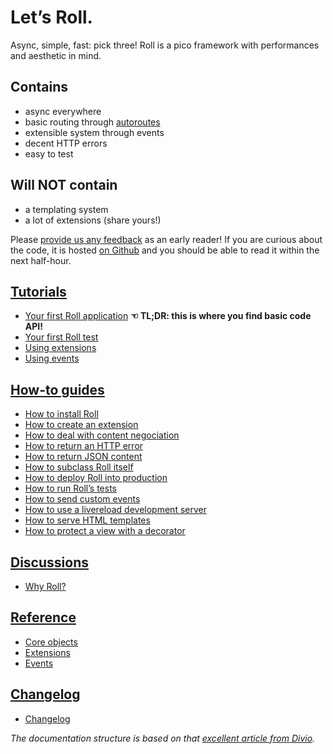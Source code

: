 # Let’s Roll.

Async, simple, fast: pick three! Roll is a pico framework with
performances and aesthetic in mind.


## Contains

* async everywhere
* basic routing through [autoroutes](https://github.com/pyrates/autoroutes)
* extensible system through events
* decent HTTP errors
* easy to test


## Will NOT contain

* a templating system
* a lot of extensions (share yours!)


Please [provide us any feedback](https://github.com/pyrates/roll/issues/new)
as an early reader! If you are curious about the code, it is hosted
[on Github](https://github.com/pyrates/roll/blob/master/roll/__init__.py)
and you should be able to read it within the next half-hour.


## [Tutorials](tutorials.md)

* [Your first Roll application](tutorials.md#your-first-roll-application)
  **☜ TL;DR: this is where you find basic code API!**
* [Your first Roll test](tutorials.md#your-first-roll-test)
* [Using extensions](tutorials.md#using-extensions)
* [Using events](tutorials.md#using-events)


## [How-to guides](how-to-guides.md)

* [How to install Roll](how-to-guides.md#how-to-install-roll)
* [How to create an extension](how-to-guides.md#how-to-create-an-extension)
* [How to deal with content negociation](how-to-guides.md#how-to-deal-with-content-negociation)
* [How to return an HTTP error](how-to-guides.md#how-to-return-an-http-error)
* [How to return JSON content](how-to-guides.md#how-to-return-json-content)
* [How to subclass Roll itself](how-to-guides.md#how-to-subclass-roll-itself)
* [How to deploy Roll into production](how-to-guides.md#how-to-deploy-roll-into-production)
* [How to run Roll’s tests](how-to-guides.md#how-to-run-rolls-tests)
* [How to send custom events](how-to-guides.md#how-to-send-custom-events)
* [How to use a livereload development server](how-to-guides.md#how-to-use-a-livereload-development-server)
* [How to serve HTML templates](how-to-guides.md#how-to-serve-html-templates)
* [How to protect a view with a decorator](how-to-guides.md#how-to-protect-a-view-with-a-decorator)


## [Discussions](discussions.md)

* [Why Roll?](discussions.md#why-roll)


## [Reference](reference.md)

* [Core objects](reference.md#core-objects)
* [Extensions](reference.md#extensions)
* [Events](reference.md#events)


## [Changelog](changelog.md)

* [Changelog](changelog.md)

*The documentation structure is based on that
[excellent article from Divio](https://www.divio.com/en/blog/documentation/).*
